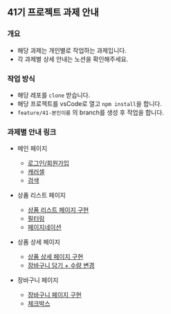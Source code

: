## 41기 프로젝트 과제 안내

### 개요
- 해당 과제는 개인별로 작업하는 과제입니다.
- 각 과제별 상세 안내는 노션을 확인해주세요.

### 작업 방식
- 해당 레포를 `clone` 받습니다.
- 해당 프로젝트를 vsCode로 열고 `npm install`을 합니다.
- `feature/41-본인이름` 의 branch를 생성 후 작업을 합니다.

### 과제별 안내 링크
- 메인 페이지
  - [로그인/회원가입](https://wecode.notion.site/41731f63832f41ad84a6857c595b9fb3)
  - [캐러셀](https://wecode.notion.site/0b703a5dee1e46d1bb42b6c42606d727)
  - [검색](https://wecode.notion.site/daed2b8de8574c0e988fc16181a4f57e)
  
- 상품 리스트 페이지
  - [상품 리스트 페이지 구현](https://wecode.notion.site/7b36ea985f934231ab1ebb0a71223305)
  - [필터링](https://wecode.notion.site/e2ed9861fa1e4127b49c52b9682ea15e)
  - [페이지네이션](https://wecode.notion.site/30b43d8f2daa46ada4012df8e4634a34)
  
- 상품 상세 페이지
  - [상품 상세 페이지 구현](https://wecode.notion.site/8c4152288cd94f7fa7f4a7aab1521f6a)
  - [장바구니 담기 + 수량 변경](https://wecode.notion.site/041db5c752b74b7d84c100f5cf8dec71)
  
- 장바구니 페이지
  - [장바구니 페이지 구현](https://wecode.notion.site/123b627ea9e44b31a897dde83d837699)
  - [체크박스](https://wecode.notion.site/ac3e7faf3b9447d99895a6cadcb8b438)

